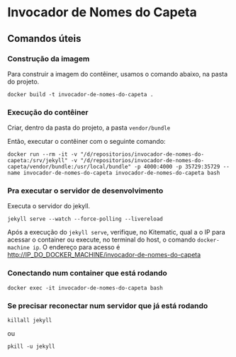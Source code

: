 # Invocador de Nomes do Capeta

## Comandos úteis

### Construção da imagem

Para construir a imagem do contêiner, usamos o comando abaixo, na pasta do projeto.

```shell
docker build -t invocador-de-nomes-do-capeta .
```

### Execução do contêiner

Criar, dentro da pasta do projeto, a pasta `vendor/bundle`

Então, executar o contêiner com o seguinte comando:

```shell
docker run --rm -it -v "/d/repositorios/invocador-de-nomes-do-capeta:/srv/jekyll" -v "/d/repositorios/invocador-de-nomes-do-capeta/vendor/bundle:/usr/local/bundle" -p 4000:4000 -p 35729:35729 --name invocador-de-nomes-do-capeta invocador-de-nomes-do-capeta bash
```

### Pra executar o servidor de desenvolvimento

Executa o servidor do jekyll.

```shell
jekyll serve --watch --force-polling --livereload
```

Após a execução do `jekyll serve`, verifique, no Kitematic, qual a o IP para acessar o container ou execute, no terminal do host, o comando `docker-machine ip`. O endereço para acesso é [http://IP_DO_DOCKER_MACHINE/invocador-de-nomes-do-capeta]([http://IP_DO_DOCKER_MACHINE/invocador-de-nomes-do-capeta])

### Conectando num container que está rodando

```shell
docker exec -it invocador-de-nomes-do-capeta bash
```


### Se precisar reconectar num servidor que já está rodando

```shell
killall jekyll
```

ou

```shell
pkill -u jekyll
```
